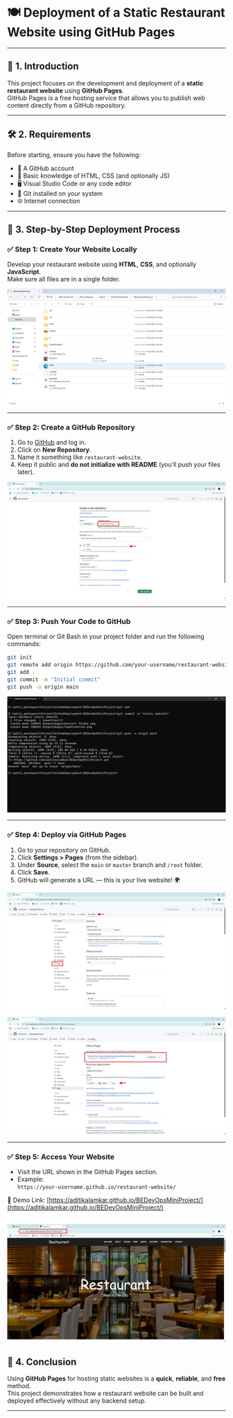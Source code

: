 
# 🍽️ Deployment of a Static Restaurant Website using GitHub Pages

---

## 📘 1. Introduction

This project focuses on the development and deployment of a **static restaurant website** using **GitHub Pages**.  
GitHub Pages is a free hosting service that allows you to publish web content directly from a GitHub repository.

---

## 🛠️ 2. Requirements

Before starting, ensure you have the following:

- 👤 A GitHub account  
- 🧠 Basic knowledge of HTML, CSS (and optionally JS)  
- 🖥️ Visual Studio Code or any code editor  
- 🔧 Git installed on your system  
- 🌐 Internet connection  

---

## 🚀 3. Step-by-Step Deployment Process

### ✅ Step 1: Create Your Website Locally

Develop your restaurant website using **HTML**, **CSS**, and optionally **JavaScript**.  
Make sure all files are in a single folder.
 
![Project Folder](OutputImages/project%20folder.png)

---

### ✅ Step 2: Create a GitHub Repository

1. Go to [GitHub](https://github.com) and log in.  
2. Click on **New Repository**.  
3. Name it something like `restaurant-website`.  
4. Keep it public and **do not initialize with README** (you'll push your files later).  


![New Repository](OutputImages/repoCreation.png)

---

### ✅ Step 3: Push Your Code to GitHub

Open terminal or Git Bash in your project folder and run the following commands:

```bash
git init
git remote add origin https://github.com/your-username/restaurant-website.git
git add .
git commit -m "Initial commit"
git push -u origin main
```

 
![Git Terminal](OutputImages/commitcode.png)

---

### ✅ Step 4: Deploy via GitHub Pages

1. Go to your repository on GitHub.  
2. Click **Settings > Pages** (from the sidebar).  
3. Under **Source**, select the `main` or `master` branch and `/root` folder.  
4. Click **Save**.  
5. GitHub will generate a URL — this is your live website! 🌍

![GitHub Pages](OutputImages/setting-01.png)

![GitHub Pages](OutputImages/pagesSetting.png)

---

### ✅ Step 5: Access Your Website

- Visit the URL shown in the GitHub Pages section.  
- Example:  
  `https://your-username.github.io/restaurant-website/`  

🔗 Demo Link: [https://aditikalamkar.github.io/BEDevOpsMiniProject/](https://aditikalamkar.github.io/BEDevOpsMiniProject/)

  
![Live Website](OutputImages/final.png)
---

## 🏁 4. Conclusion

Using **GitHub Pages** for hosting static websites is a **quick**, **reliable**, and **free** method.  
This project demonstrates how a restaurant website can be built and deployed effectively without any backend setup.

---

